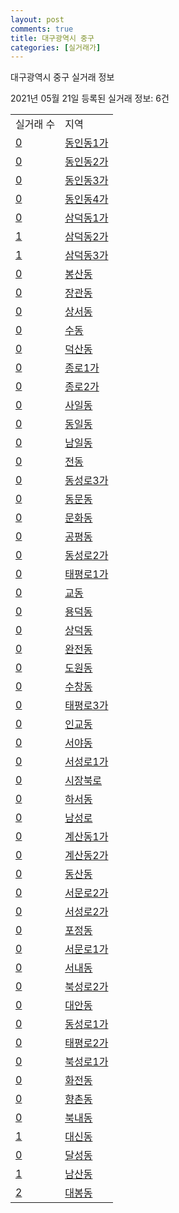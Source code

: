 ```yaml
---
layout: post
comments: true
title: 대구광역시 중구
categories: [실거래가]
---
```


대구광역시 중구 실거래 정보

2021년 05월 21일 등록된 실거래 정보: 6건


<table>
  <tr>
    <td>실거래 수</td>
    <td>지역</td>
  </tr>

  
  <tr>
    <td><a href="2711010100.html">0</a></td>
    <td><a href="2711010100.html">동인동1가</a></td>
  </tr>
    

  <tr>
    <td><a href="2711010200.html">0</a></td>
    <td><a href="2711010200.html">동인동2가</a></td>
  </tr>
    

  <tr>
    <td><a href="2711010300.html">0</a></td>
    <td><a href="2711010300.html">동인동3가</a></td>
  </tr>
    

  <tr>
    <td><a href="2711010400.html">0</a></td>
    <td><a href="2711010400.html">동인동4가</a></td>
  </tr>
    

  <tr>
    <td><a href="2711010500.html">0</a></td>
    <td><a href="2711010500.html">삼덕동1가</a></td>
  </tr>
    

  <tr>
    <td><a href="2711010600.html">1</a></td>
    <td><a href="2711010600.html">삼덕동2가</a></td>
  </tr>
    

  <tr>
    <td><a href="2711010700.html">1</a></td>
    <td><a href="2711010700.html">삼덕동3가</a></td>
  </tr>
    

  <tr>
    <td><a href="2711010800.html">0</a></td>
    <td><a href="2711010800.html">봉산동</a></td>
  </tr>
    

  <tr>
    <td><a href="2711010900.html">0</a></td>
    <td><a href="2711010900.html">장관동</a></td>
  </tr>
    

  <tr>
    <td><a href="2711011000.html">0</a></td>
    <td><a href="2711011000.html">상서동</a></td>
  </tr>
    

  <tr>
    <td><a href="2711011100.html">0</a></td>
    <td><a href="2711011100.html">수동</a></td>
  </tr>
    

  <tr>
    <td><a href="2711011200.html">0</a></td>
    <td><a href="2711011200.html">덕산동</a></td>
  </tr>
    

  <tr>
    <td><a href="2711011300.html">0</a></td>
    <td><a href="2711011300.html">종로1가</a></td>
  </tr>
    

  <tr>
    <td><a href="2711011400.html">0</a></td>
    <td><a href="2711011400.html">종로2가</a></td>
  </tr>
    

  <tr>
    <td><a href="2711011500.html">0</a></td>
    <td><a href="2711011500.html">사일동</a></td>
  </tr>
    

  <tr>
    <td><a href="2711011600.html">0</a></td>
    <td><a href="2711011600.html">동일동</a></td>
  </tr>
    

  <tr>
    <td><a href="2711011700.html">0</a></td>
    <td><a href="2711011700.html">남일동</a></td>
  </tr>
    

  <tr>
    <td><a href="2711011800.html">0</a></td>
    <td><a href="2711011800.html">전동</a></td>
  </tr>
    

  <tr>
    <td><a href="2711011900.html">0</a></td>
    <td><a href="2711011900.html">동성로3가</a></td>
  </tr>
    

  <tr>
    <td><a href="2711012000.html">0</a></td>
    <td><a href="2711012000.html">동문동</a></td>
  </tr>
    

  <tr>
    <td><a href="2711012100.html">0</a></td>
    <td><a href="2711012100.html">문화동</a></td>
  </tr>
    

  <tr>
    <td><a href="2711012200.html">0</a></td>
    <td><a href="2711012200.html">공평동</a></td>
  </tr>
    

  <tr>
    <td><a href="2711012300.html">0</a></td>
    <td><a href="2711012300.html">동성로2가</a></td>
  </tr>
    

  <tr>
    <td><a href="2711012400.html">0</a></td>
    <td><a href="2711012400.html">태평로1가</a></td>
  </tr>
    

  <tr>
    <td><a href="2711012500.html">0</a></td>
    <td><a href="2711012500.html">교동</a></td>
  </tr>
    

  <tr>
    <td><a href="2711012600.html">0</a></td>
    <td><a href="2711012600.html">용덕동</a></td>
  </tr>
    

  <tr>
    <td><a href="2711012700.html">0</a></td>
    <td><a href="2711012700.html">상덕동</a></td>
  </tr>
    

  <tr>
    <td><a href="2711012800.html">0</a></td>
    <td><a href="2711012800.html">완전동</a></td>
  </tr>
    

  <tr>
    <td><a href="2711012900.html">0</a></td>
    <td><a href="2711012900.html">도원동</a></td>
  </tr>
    

  <tr>
    <td><a href="2711013000.html">0</a></td>
    <td><a href="2711013000.html">수창동</a></td>
  </tr>
    

  <tr>
    <td><a href="2711013100.html">0</a></td>
    <td><a href="2711013100.html">태평로3가</a></td>
  </tr>
    

  <tr>
    <td><a href="2711013200.html">0</a></td>
    <td><a href="2711013200.html">인교동</a></td>
  </tr>
    

  <tr>
    <td><a href="2711013300.html">0</a></td>
    <td><a href="2711013300.html">서야동</a></td>
  </tr>
    

  <tr>
    <td><a href="2711013400.html">0</a></td>
    <td><a href="2711013400.html">서성로1가</a></td>
  </tr>
    

  <tr>
    <td><a href="2711013500.html">0</a></td>
    <td><a href="2711013500.html">시장북로</a></td>
  </tr>
    

  <tr>
    <td><a href="2711013600.html">0</a></td>
    <td><a href="2711013600.html">하서동</a></td>
  </tr>
    

  <tr>
    <td><a href="2711013700.html">0</a></td>
    <td><a href="2711013700.html">남성로</a></td>
  </tr>
    

  <tr>
    <td><a href="2711013800.html">0</a></td>
    <td><a href="2711013800.html">계산동1가</a></td>
  </tr>
    

  <tr>
    <td><a href="2711013900.html">0</a></td>
    <td><a href="2711013900.html">계산동2가</a></td>
  </tr>
    

  <tr>
    <td><a href="2711014000.html">0</a></td>
    <td><a href="2711014000.html">동산동</a></td>
  </tr>
    

  <tr>
    <td><a href="2711014100.html">0</a></td>
    <td><a href="2711014100.html">서문로2가</a></td>
  </tr>
    

  <tr>
    <td><a href="2711014200.html">0</a></td>
    <td><a href="2711014200.html">서성로2가</a></td>
  </tr>
    

  <tr>
    <td><a href="2711014300.html">0</a></td>
    <td><a href="2711014300.html">포정동</a></td>
  </tr>
    

  <tr>
    <td><a href="2711014400.html">0</a></td>
    <td><a href="2711014400.html">서문로1가</a></td>
  </tr>
    

  <tr>
    <td><a href="2711014500.html">0</a></td>
    <td><a href="2711014500.html">서내동</a></td>
  </tr>
    

  <tr>
    <td><a href="2711014600.html">0</a></td>
    <td><a href="2711014600.html">북성로2가</a></td>
  </tr>
    

  <tr>
    <td><a href="2711014700.html">0</a></td>
    <td><a href="2711014700.html">대안동</a></td>
  </tr>
    

  <tr>
    <td><a href="2711014800.html">0</a></td>
    <td><a href="2711014800.html">동성로1가</a></td>
  </tr>
    

  <tr>
    <td><a href="2711014900.html">0</a></td>
    <td><a href="2711014900.html">태평로2가</a></td>
  </tr>
    

  <tr>
    <td><a href="2711015000.html">0</a></td>
    <td><a href="2711015000.html">북성로1가</a></td>
  </tr>
    

  <tr>
    <td><a href="2711015100.html">0</a></td>
    <td><a href="2711015100.html">화전동</a></td>
  </tr>
    

  <tr>
    <td><a href="2711015200.html">0</a></td>
    <td><a href="2711015200.html">향촌동</a></td>
  </tr>
    

  <tr>
    <td><a href="2711015300.html">0</a></td>
    <td><a href="2711015300.html">북내동</a></td>
  </tr>
    

  <tr>
    <td><a href="2711015400.html">1</a></td>
    <td><a href="2711015400.html">대신동</a></td>
  </tr>
    

  <tr>
    <td><a href="2711015500.html">0</a></td>
    <td><a href="2711015500.html">달성동</a></td>
  </tr>
    

  <tr>
    <td><a href="2711015600.html">1</a></td>
    <td><a href="2711015600.html">남산동</a></td>
  </tr>
    

  <tr>
    <td><a href="2711015700.html">2</a></td>
    <td><a href="2711015700.html">대봉동</a></td>
  </tr>
    


</table>
    